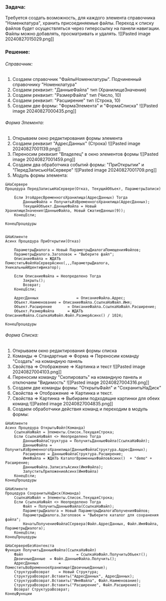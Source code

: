 ### Задача:
Требуется создать возможность, для каждого элемента справочника "Номенклатура", хранить присоединяемые файлы. Переход к списку файлов будет осуществляться через гиперссылку на панели навигации. Файлы можно добавлять, просматривать и удалять.
![[Pasted image 20240827015029.png]]
### Решение:
###### Справочник:
1. Создаем справочник "ФайлыНоменклатуры". Подчиненный справочнику "Номенклатура"
2. Создаем реквизит: "ДанныеФайла" тип (ХранилищеЗначения)
3. Создаем реквизит: "РазмерФайла" тип (Число, 10)
4. Создаем реквизит: "Расширение" тип (Строка, 10)
5. Создаем две формы: "ФормаЭлемента" и "ФормаСписка"
![[Pasted image 20240827000435.png]]

###### Форма Элемента:
1. Открываем окно редактирования формы элемента
2. Создаем реквизит "АдресДанных" (Строка)
![[Pasted image 20240827001139.png]]
3. Переносим реквизит "Владелец" в окно элементов формы
![[Pasted image 20240827001459.png]]
4. Создаем два обработчика событий формы: "ПриОткрытии" и "ПередЗаписьюНаСервере"
![[Pasted image 20240827001709.png]]
5. Модуль формы элемента:
```bsl
&НаСервере
Процедура ПередЗаписьюНаСервере(Отказ, ТекущийОбъект, ПараметрыЗаписи)
	
	Если ЭтоАдресВременногоХранилища(АдресДанных) Тогда
		ДанныеФайла = ПолучитьИзВременногоХранилища(АдресДанных);
		ТекущийОбъект.ДанныеФайла = Новый ХранилищеЗначения(ДанныеФайла, Новый СжатиеДанных(9));
	КонецЕсли; 
	
КонецПроцедуры


&НаКлиенте
Асинх Процедура ПриОткрытии(Отказ)
	
	ПараметрыДиалога = Новый ПараметрыДиалогаПомещенияФайлов;
	ПараметрыДиалога.Заголовок = "Выберите файл";
	ОписаниеФайла = ЖДАТЬ ПоместитьФайлНаСерверАсинх(,,,ПараметрыДиалога, УникальныйИдентификатор);
	
	Если ОписаниеФайла = Неопределено Тогда
		Закрыть();
		Возврат;
	КонецЕсли;
	
	АдресДанных					= ОписаниеФайла.Адрес;   
	Объект.Наименование	= ОписаниеФайла.СсылкаНаФайл.Имя;
	Объект.Расширение		= ОписаниеФайла.СсылкаНаФайл.Расширение;
	Объект.РазмерФайла		= ЖДАТЬ ОписаниеФайла.СсылкаНаФайл.Файл.РазмерАсинх() / 1024;

КонецПроцедуры
```

###### Форма Списка:
1. Открываем окно редактирования формы списка
2. Команды => Стандартные => Форма => Переносим команду "Создать" на командную панель
3. Свойства => Отображение => Картинка и текст
![[Pasted image 20240827004103.png]]
4. Переносим команду "Скопировать" на командную панель и отключаем "Видимость"
![[Pasted image 20240827004316.png]]
5. Создаем две команды формы: "ОткрытьФайл" и "СохранитьНаДиск"
6. Свойства => Отображение => Картинка и текст.
7. Свойства => Картинка => Выбираем подходящие картинки для обеих команд
![[Pasted image 20240827004835.png]]
8. Создаем обработчики действия команд и переходим в модуль формы:
```bsl
&НаКлиенте
Асинх Процедура ОткрытьФайл(Команда)
	СсылкаНаФайл = Элементы.Список.ТекущаяСтрока;
	Если СсылкаНаФайл <> Неопределено Тогда
		ДанныеФайлаСтруктура = ПолучитьДанныеФайла(СсылкаНаФайл);
		ДанныеФайла = ПолучитьИзВременногоХранилища(ДанныеФайлаСтруктура.АдресДанных);
		Расширение = ДанныеФайлаСтруктура.Расширение;
		ИмяФайла = ЖДАТЬ КаталогВременныхФайловАсинх()  + "demo" + Расширение;
		ДанныеФайла.ЗаписатьАсинх(ИмяФайла);
		ЗапуститьПриложениеАсинх(ИмяФайла)
	КонецЕсли;
КонецПроцедуры

&НаКлиенте
Процедура СохранитьНаДиск(Команда)
	СсылкаНаФайл = Элементы.Список.ТекущаяСтрока;
	Если СсылкаНаФайл <> Неопределено Тогда
		Файл = ПолучитьДанныеФайла(СсылкаНаФайл);
		ПараметрыДиалога = Новый ПараметрыДиалогаПолученияФайлов;
		ПараметрыДиалога.Заголовок = "Выберите каталог для сохранения файла";
		НачатьПолучениеФайлаССервера(Файл.АдресДанных, Файл.ИмяФайла, ПараметрыДиалога);
	КонецЕсли;
КонецПроцедуры

&НаСервереБезКонтекста
Функция ПолучитьДанныеФайла(СсылкаНаФайл)
	Файл						= СсылкаНаФайл.ПолучитьОбъект();
	ДвоичныеДанные	= Файл.ДанныеФайла.Получить();
	АдресДанных			= ПоместитьВоВременноеХранилище(ДвоичныеДанные);
	СтруктураВозврат	= Новый Структура;
	СтруктураВозврат.Вставить("АдресДанных", АдресДанных);
	СтруктураВозврат.Вставить("ИмяФайла", Файл.Наименование);
	СтруктураВозврат.Вставить("Расширение", Файл.Расширение);
	Возврат СтруктураВозврат;
КонецФункции
```